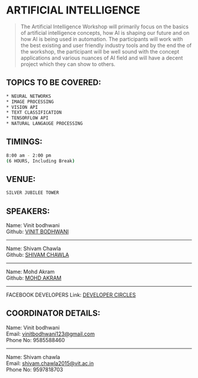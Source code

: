 # ARTIFICIAL INTELLIGENCE

> The Artificial Intelligence Workshop will primarily focus on the basics of artificial intelligence concepts, how AI is shaping our future and on how AI is being used in automation. The participants will work with the best existing and user friendly industry tools and by the end the of the workshop, the participant will be well sound with the concept applications and various nuances of AI field and will have a decent project which they can show to others.

## TOPICS TO BE COVERED:
```sh
* NEURAL NETWORKS
* IMAGE PROCESSING
* VISION API
* TEXT CLASSIFICATION
* TENSORFLOW API
* NATURAL LANGAUGE PROCESSING
```
## TIMINGS:

```sh
8:00 am - 2:00 pm
(6 HOURS, Including Break)
```

## VENUE:

```sh
SILVER JUBILEE TOWER
```
## SPEAKERS:

Name: Vinit bodhwani<br/>
Github: [VINIT BODHWANI](https://github.com/bodhwani)
- - - -
Name: Shivam Chawla<br/>
Github: [SHIVAM CHAWLA](https://github.com/Shivam60)
- - - -
Name: Mohd Akram<br/>
Github: [MOHD AKRAM](https://github.com/mdakram28)
- - - -
FACEBOOK DEVELOPERS
Link: [DEVELOPER CIRCLES](https://developers.facebook.com/developercircles)

## COORDINATOR DETAILS:
 
Name: Vinit bodhwani<br/>
Email: vinitbodhwani123@gmail.com<br/> 
Phone No: 9585588460<br/>
- - - -
Name: Shivam chawla<br/> 
Email: shivam.chawla2015@vit.ac.in<br/> 
Phone No: 9597818703 <br/>
